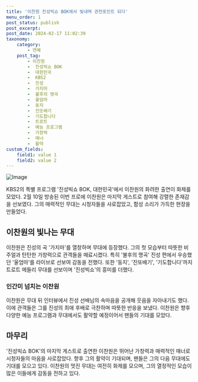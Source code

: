 ```yaml
---
title: '이찬원 진성빅쇼 BOK에서 빛내며 관전포인트 되다'
menu_order: 1
post_status: publish
post_excerpt: 
post_date: 2024-02-17 11:02:39
taxonomy:
    category:
        - 연예
    post_tag:
        - 이찬원
        -  진성빅쇼 BOK
        -  대한민국
        -  KBS2
        -  진성
        -  가지마
        -  불후의 명곡
        -  울엄마
        -  둥지
        -  진또배기
        -  기도합니다
        -  트로트
        -  예능 프로그램
        -  가창력
        -  매너
        -  활약
custom_fields:
    field1: value 1
    field2: value 2
---
```


![Image](https://mimgnews.pstatic.net/image/312/2024/02/11/0000648703_001_20240211112901290.jpg?type=w540)

KBS2의 특별 프로그램 '진성빅쇼 BOK, 대한민국'에서 이찬원의 화려한 출연이 화제를 모았다. 2월 10일 방송된 이번 프로에 이찬원은 마지막 게스트로 참여해 강렬한 존재감을 선보였다. 그의 매력적인 무대는 시청자들을 사로잡았고, 함성 소리가 가득한 현장을 만들었다.
## 이찬원의 빛나는 무대
이찬원은 진성의 곡 '가지마'를 열창하며 무대에 등장했다. 그의 첫 모습부터 따뜻한 비주얼과 탄탄한 가창력으로 관객들을 매료시켰다. 특히 '불후의 명곡' 진성 편에서 우승했던 '울엄마'를 라이브로 선보여 감동을 전했다. 또한 '둥지', '진또배기', '기도합니다'까지 트로트 메들리 무대를 선보이며 '진성빅쇼'의 흥미를 더했다.
### 인간미 넘치는 이찬원
이찬원은 무대 뒤 인터뷰에서 진성 선배님의 속마음을 공개해 웃음을 자아내기도 했다. 이에 관객들은 그를 진성의 최애 후배로 극찬하며 따뜻한 반응을 보냈다. 이찬원은 향후 다양한 예능 프로그램과 무대에서도 활약할 예정이어서 팬들의 기대를 모았다.
## 마무리
'진성빅쇼 BOK'의 마지막 게스트로 출연한 이찬원은 뛰어난 가창력과 매력적인 매너로 시청자들의 마음을 사로잡았다. 향후 그의 활약이 기대되며, 팬들은 그의 다음 무대에도 기대를 모으고 있다. 이찬원의 멋진 무대는 여전히 화제를 모으며, 그의 열정적인 모습이 많은 이들에게 감동을 전하고 있다.
